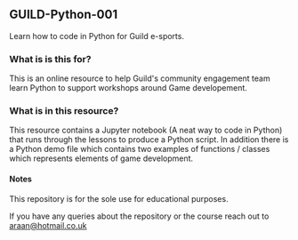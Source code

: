 ## **GUILD-Python-001**

Learn how to code in Python for Guild e-sports.

### **What is is this for?**

This is an online resource to help Guild's community engagement team learn Python to support workshops around Game developement.

### **What is in this resource?**

This resource contains a Jupyter notebook (A neat way to code in Python) that runs through the lessons to produce a Python script.
In addition there is a Python demo file which contains two examples of functions / classes which represents elements of game development.


#### **Notes**

This repository is for the sole use for educational purposes. 

If you have any queries about the repository or the course reach out to araan@hotmail.co.uk

